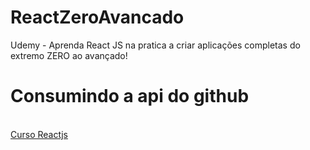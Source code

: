 # ReactZeroAvancado
Udemy - Aprenda React JS na pratica a criar aplicações completas do extremo ZERO ao avançado!
# Consumindo a api do github
<br />
<a href="https://www.udemy.com/course/curso-reactjs" target="_blank">Curso Reactjs</a>
